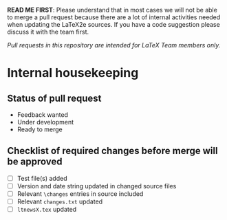 **READ ME FIRST**: Please understand that in most cases we will not be able to merge a pull request because there are a lot of internal activities needed when updating the LaTeX2e sources. If you have a code suggestion please discuss it with the team first.

*Pull requests in this repository are intended for LaTeX Team members only.*

# Internal housekeeping

## Status of pull request

<!--- You might be creating this pull request hoping for feedback or intentionally half-way though the development process. Delete lines as needed. -->

- Feedback wanted 
- Under development
- Ready to merge

## Checklist of required changes before merge will be approved
- [ ] Test file(s) added
- [ ] Version and date string updated in changed source files
- [ ] Relevant `\changes` entries in source included
- [ ] Relevant `changes.txt` updated
- [ ] `ltnewsX.tex` updated
